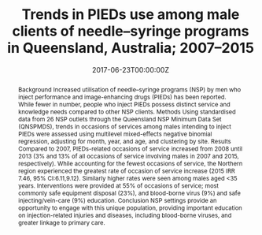 ﻿---
title: "Trends in PIEDs use among male clients of needle–syringe programs in Queensland, Australia; 2007–2015"
authors:
- Brendan Jacka
- Amy Peacock
- Louisa Degenhardt
- Raimondo Bruno
- admin
- Robert Kemp
- Abhilash Deve
- Briony Larance
date: "2017-06-23T00:00:00Z"
doi: "10.1016/j.drugpo.2017.05.048"
url_source: "https://linkinghub.elsevier.com/retrieve/pii/S0955395917301524"
abstract: "Background
Increased utilisation of needle–syringe programs (NSP) by men who inject performance and image-enhancing drugs (PIEDs) has been reported. While fewer in number, people who inject PIEDs possess distinct service and knowledge needs compared to other NSP clients.
Methods
Using standardised data from 26 NSP outlets through the Queensland NSP Minimum Data Set (QNSPMDS), trends in occasions of services among males intending to inject PIEDs were assessed using multilevel mixed-effects negative binomial regression, adjusting for month, year, and age, and clustering by site.
Results
Compared to 2007, PIEDs-related occasions of service increased from 2008 until 2013 (3% and 13% of all occasions of service involving males in 2007 and 2015, respectively). While accounting for the fewest occasions of service, the Northern region experienced the greatest rate of occasion of service increase (2015 IRR 7.46, 95% CI:6.11,9.12). Similarly higher rates were seen among males aged <35 years. Interventions were provided at 55% of occasions of service; most commonly safe equipment disposal (23%), and blood-borne virus (9%) and safe injecting/vein-care (9%) education.
Conclusion
NSP settings provide an opportunity to engage with this unique population, providing important education on injection-related injuries and diseases, including blood-borne viruses, and greater linkage to primary care."
featured: false
image:
  caption: 'Image credit: [**AMA**]'
  focal_point: ""
  preview_only: false
projects: []
publication: 'International Journal of Drug Policy 46'
publication_short: ""
publication_types:
- "2"
publishDate: "2017-06-23T00:00:00Z"
summary: Examination of participation in Aboriginal drug and alcohol resi-rehabs.
tags:
- Methamphetamines
- PIEDs
- Longitudinal trend analysis
---
